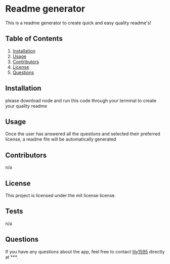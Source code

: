 # Readme generator 

This is a readme generator to create quick and easy quality readme's!

## Table of Contents

1. [Installation](#installation)
2. [Usage](#usage)
3. [Contributors](#contributors)
4. [License](#license)
5. [Questions](#questions)

## Installation

please download node and run this code through your terminal to create your quality readme 

## Usage

Once the user has answered all the questions and selected their preferred license, a readme file will be automatically generated 

## Contributors

n/a

## License

This project is licensed under the mit license license.

## Tests

n/a

## Questions

If you have any questions about the app, feel free to contact [lily1595](https://github.com/lily1595) directly at ***.
